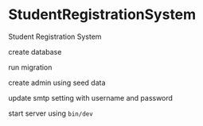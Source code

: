 # StudentRegistrationSystem
Student Registration System


create database

run migration

create admin using seed data

update smtp setting with username and password

start server using  `bin/dev`

